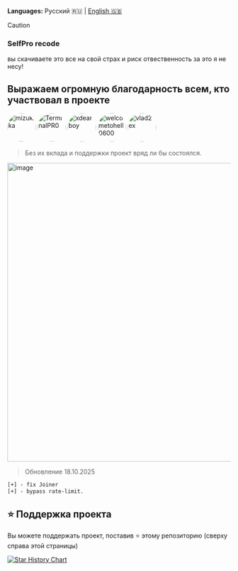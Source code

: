 **Languages:** Русский 🇷🇺 | [English 🇬🇧](./README.en.md)

> [!CAUTION]
>
> ### SelfPro recode
> вы скачиваете это все на свой страх и риск отвественность за это я не несу!


## Выражаем огромную благодарность всем, кто участвовал в проекте
<a href="https://github.com/mizukika"><img src="https://avatars.githubusercontent.com/mizukika" width="64px" style="border-radius:50%" title="mizukika"/></a>
<a href="https://github.com/TerminalPR0"><img src="https://avatars.githubusercontent.com/TerminalPR0" width="64px" style="border-radius:50%" title="TerminalPR0"/></a>
<a href="https://github.com/xdearboy"><img src="https://avatars.githubusercontent.com/xdearboy" width="64px" style="border-radius:50%" title="xdearboy"/></a>
<a href="https://github.com/welcometohell0600"><img src="https://avatars.githubusercontent.com/welcometohell0600" width="64px" style="border-radius:50%" title="welcometohell0600"/></a>
<a href="https://github.com/vlad2ex"><img src="https://avatars.githubusercontent.com/vlad2ex" width="64px" style="border-radius:50%" title="vlad2ex"/></a>

> 
> Без их вклада и поддержки проект вряд ли бы состоялся.
<img width="1159" height="673" alt="image" src="https://github.com/user-attachments/assets/674b039d-ff44-491e-ad5c-c63c39ad5d42" />


> Обновление 18.10.2025
```diff
[+] - fix Joiner
[+] - bypass rate-limit.
```

## ⭐ Поддержка проекта

Вы можете поддержать проект, поставив :star: этому репозиторию (сверху справа этой страницы)

<a href="https://star-history.com/#ghsv5/raid-tool-SelfPro-recode&Date">
 <picture>
   <source media="(prefers-color-scheme: dark)" srcset="https://api.star-history.com/svg?repos=ghsv5/raid-tool-SelfPro-recode&type=Date&theme=dark" />
   <source media="(prefers-color-scheme: light)" srcset="https://api.star-history.com/svg?repos=ghsv5/raid-tool-SelfPro-recode&type=Date" />
   <img alt="Star History Chart" src="https://api.star-history.com/svg?repos=ghsv5/raid-tool-SelfPro-recode&type=Date" />
 </picture>
